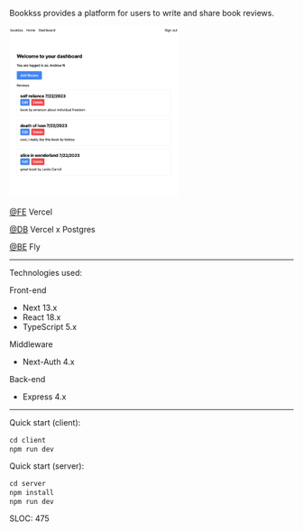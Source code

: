 Bookkss provides a platform for users to write and share book reviews.

<img src='./screen.png' width=300 >

[@FE](https://bookkss.com) Vercel

[@DB](https://vercel.com/storage/postgres) Vercel x Postgres

[@BE](https://bookkss.fly.dev) Fly

---

Technologies used:

Front-end

- Next 13.x
- React 18.x
- TypeScript 5.x

Middleware

- Next-Auth 4.x

Back-end

- Express 4.x

---

Quick start (client):

```
cd client
npm run dev
```

Quick start (server):

```
cd server
npm install
npm run dev
```

SLOC: 475

